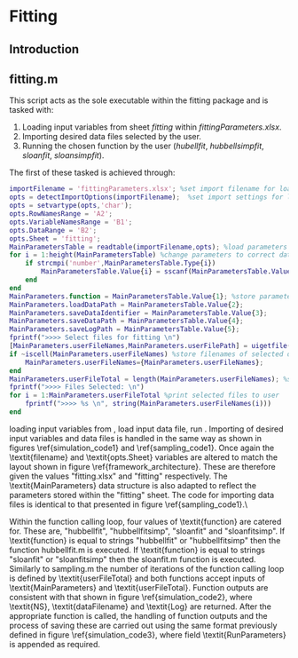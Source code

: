 # Fitting
## Introduction
## fitting.m
This script acts as the sole executable within the fitting package and is tasked with:
1. Loading input variables from sheet _fitting_ within _fittingParameters.xlsx_.
2. Importing desired data files selected by the user.
3. Running the chosen function by the user (_hubellfit_, _hubbellsimpfit_, _sloanfit_, _sloansimpfit_).

The first of these tasked is achieved through:
```matlab
importFilename = 'fittingParameters.xlsx'; %set import filename for loading parameters from user spreadsheet
opts = detectImportOptions(importFilename);  %set import settings for loading parameters from user spreadsheet
opts = setvartype(opts,'char');
opts.RowNamesRange = 'A2';
opts.VariableNamesRange = 'B1';
opts.DataRange = 'B2';
opts.Sheet = 'fitting';
MainParametersTable = readtable(importFilename,opts); %load parameters from user spreadsheet as table
for i = 1:height(MainParametersTable) %change parameters to correct data types
    if strcmpi('number',MainParametersTable.Type{i}) 
        MainParametersTable.Value{i} = sscanf(MainParametersTable.Value{i},'%f*');
    end
end
MainParameters.function = MainParametersTable.Value{1}; %store parameters in local data structure
MainParameters.loadDataPath = MainParametersTable.Value{2};
MainParameters.saveDataIdentifier = MainParametersTable.Value{3};
MainParameters.saveDataPath = MainParametersTable.Value{4};
MainParameters.saveLogPath = MainParametersTable.Value{5};
fprintf(">>>> Select files for fitting \n")
[MainParameters.userFileNames,MainParameters.userFilePath] = uigetfile(MainParameters.loadDataPath,"Multiselect","on"); %open dialog box to select data files
if ~iscell(MainParameters.userFileNames) %store filenames of selected data files
    MainParameters.userFileNames={MainParameters.userFileNames};
end
MainParameters.userFileTotal = length(MainParameters.userFileNames); %store total number of selected data files
fprintf(">>>> Files Selected: \n")
for i = 1:MainParameters.userFileTotal %print selected files to user
    fprintf(">>>> %s \n", string(MainParameters.userFileNames(i)))
end
```


loading input variables from , load input data file, run . Importing of desired input variables and data files is handled in the same way as shown in figures \ref{simulation_code1} and \ref{sampling_code1}. Once again the \textit{filename} and \textit{opts.Sheet} variables are altered to match the layout shown in figure \ref{framework_architecture}. These are therefore given the values "fitting.xlsx" and "fitting" respectively. The \textit{MainParameters} data structure is also adapted to reflect the parameters stored within the "fitting" sheet. The code for importing data files is identical to that presented in figure \ref{sampling_code1}.\\ 

Within the function calling loop, four values of \textit{function} are catered for. These are, "hubbellfit", "hubbellfitsimp", "sloanfit" and "sloanfitsimp". If \textit{function} is equal to strings "hubbellfit" or "hubbellfitsimp" then the function hubbellfit.m is executed. If \textit{function} is equal to strings "sloanfit" or "sloanfitsimp" then the sloanfit.m function is executed. Similarly to sampling.m the number of iterations of the function calling loop is defined by \textit{userFileTotal} and both functions accept inputs of \textit{MainParameters} and \textit{userFileTotal}. Function outputs are consistent with that shown in figure \ref{simulation_code2}, where \textit{NS}, \textit{dataFilename} and \textit{Log} are returned. After the appropriate function is called, the handling of function outputs and the process of saving these are carried out using the same format previously defined in figure \ref{simulation_code3}, where field \textit{RunParameters} is appended as required.
